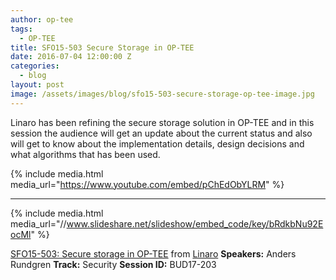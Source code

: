 ```yaml
---
author: op-tee
tags:
  - OP-TEE
title: SFO15-503 Secure Storage in OP-TEE
date: 2016-07-04 12:00:00 Z
categories:
  - blog
layout: post
image: /assets/images/blog/sfo15-503-secure-storage-op-tee-image.jpg
---
```


Linaro has been refining the secure storage solution in OP-TEE and in this session the audience will get an update about the current status and also will get to know about the implementation details, design decisions and what algorithms that has been used.

{% include media.html media_url="https://www.youtube.com/embed/pChEdObYLRM" %}

---

{% include media.html media_url="//www.slideshare.net/slideshow/embed_code/key/bRdkbNu92EocMl" %}

[SFO15-503: Secure storage in OP-TEE](https://www.slideshare.net/linaroorg/sfo15503-secure-storage-in-optee) from [Linaro](http://www.slideshare.net/linaroorg)
**Speakers:** Anders Rundgren
**Track:** Security
**Session ID:** BUD17-203
